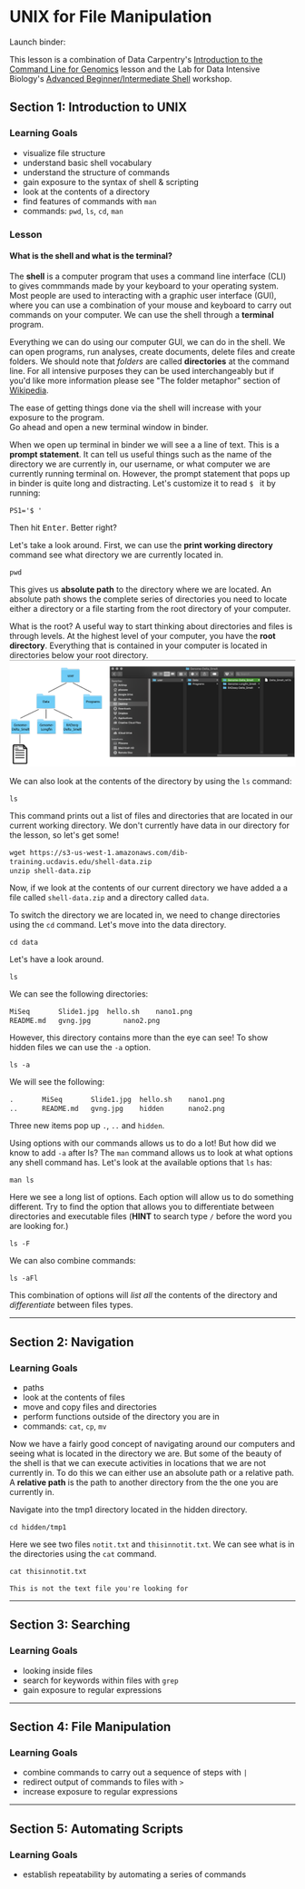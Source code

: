 # UNIX for File Manipulation

Launch binder:

This lesson is a combination of Data Carpentry's [Introduction to the Command Line for Genomics](https://datacarpentry.org/shell-genomics/) lesson and the Lab for Data Intensive Biology's [Advanced Beginner/Intermediate Shell](https://dib-training.readthedocs.io/en/pub/2016-01-13-adv-beg-shell.html) workshop.


## Section 1: Introduction to UNIX

### Learning Goals
* visualize file structure
* understand basic shell vocabulary
* understand the structure of commands
* gain exposure to the syntax of shell & scripting
* look at the contents of a directory 
* find features of commands with `man`
* commands: `pwd`, `ls`, `cd`, `man`

### Lesson
#### What is the shell and what is the terminal?
The **shell** is a computer program that uses a command line interface (CLI) to gives commmands made by your keyboard to your operating system. Most people are used to interacting with a graphic user interface (GUI), where you can use a combination of your mouse and keyboard to carry out commands on your computer. We can use the shell through a **terminal** program. 

Everything we can do using our computer GUI, we can do in the shell. We can open programs, run analyses, create documents, delete files and create folders. We should note that _folders_ are called **directories** at the command line. For all intensive purposes they can be used interchangeably but if you'd like more information please see "The folder metaphor" section of [Wikipedia](https://en.wikipedia.org/wiki/Directory_%28computing%29#Folder_metaphor).

The ease of getting things done via the shell will increase with your exposure to the program.  
Go ahead and open a new terminal window in binder.

When we open up terminal in binder we will see a a line of text. This is a **prompt statement**. It can tell us useful things such as the name of the directory we are currently in, our username, or what computer we are currently running terminal on. However, the prompt statement that pops up in binder is quite long and distracting. Let's customize it to read `$ ` it by running:

```
PS1='$ '
```

Then hit <kbd>Enter</kbd>. Better right?

Let's take a look around. First, we can use the **print working directory** command see what directory we are currently located in.

```
pwd
```

This gives us **absolute path** to the directory where we are located. An absolute path shows the complete series of directories you need to locate either a directory or a file starting from the root directory of your computer.

What is the root?
A useful way to start thinking about directories and files is through levels. At the highest level of your computer, you have the **root directory**. Everything that is contained in your computer is located in directories below your root directory. 
![CLIvsGUI](https://github.com/ngs-docs/2020-GGG298/blob/shannonekj-week-2/Week2-UNIX_for_file_manipulation/CLIvsGUI.png)


We can also look at the contents of the directory by using the `ls` command:

```
ls
```

This command prints out a list of files and directories that are located in our current working directory. We don't currently have data in our directory for the lesson, so let's get some!

```
wget https://s3-us-west-1.amazonaws.com/dib-training.ucdavis.edu/shell-data.zip
unzip shell-data.zip
```

Now, if we look at the contents of our current directory we have added a a file called `shell-data.zip` and a directory called `data`.

To switch the directory we are located in, we need to change directories using the `cd` command. Let's move into the data directory. 

```
cd data
```

Let's have a look around.

```
ls
```

We can see the following directories:

~~~
MiSeq		Slide1.jpg	hello.sh	nano1.png
README.md	gvng.jpg		nano2.png
~~~

However, this directory contains more than the eye can see! To show hidden files we can use the `-a` option.

```
ls -a
```

We will see the following:

~~~
.		MiSeq		Slide1.jpg	hello.sh	nano1.png
..		README.md	gvng.jpg	hidden		nano2.png
~~~

Three new items pop up `.`, `..` and `hidden`. 

Using options with our commands allows us to do a lot! But how did we know to add `-a` after ls? The `man` command allows us to look at what options any shell command has. Let's look at the available options that `ls` has:

```
man ls
```

Here we see a long list of options. Each option will allow us to do something different.
Try to find the option that allows you to differentiate between directories and executable files (**HINT** to search type `/` before the word you are looking for.)

```
ls -F
```

We can also combine commands:

```
ls -aFl
```

This combination of options will _list_ _all_ the contents of the directory and _differentiate_ between files types. 





----

## Section 2: Navigation

### Learning Goals
* paths
* look at the contents of files
* move and copy files and directories 
* perform functions outside of the directory you are in
* commands: `cat`, `cp`, `mv`

Now we have a fairly good concept of navigating around our computers and seeing what is located in the directory we are. But some of the beauty of the shell is that we can execute activities in locations that we are not currently in. To do this we can either use an absolute path or a relative path. A **relative path** is the path to another directory from the the one you are currently in. 

Navigate into the tmp1 directory located in the hidden directory.

```
cd hidden/tmp1
```

Here we see two files `notit.txt` and `thisinnotit.txt`. We can see what is in the directories using the `cat` command. 

```
cat thisinnotit.txt
```

~~~
This is not the text file you're looking for
~~~

----

## Section 3: Searching

### Learning Goals
* looking inside files
* search for keywords within files with `grep`
* gain exposure to regular expressions

----

## Section 4: File Manipulation

### Learning Goals
* combine commands to carry out a sequence of steps with `|`
* redirect output of commands to files with `>`
* increase exposure to regular expressions

----

## Section 5: Automating Scripts

### Learning Goals
* establish repeatability by automating a series of commands
